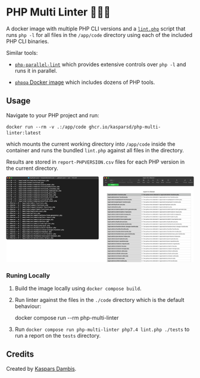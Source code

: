 # PHP Multi Linter 🍍🍊🍋

A docker image with multiple PHP CLI versions and a [`lint.php`](lint.php) script that runs `php -l` for all files in the `/app/code` directory using each of the included PHP CLI binaries.

Similar tools:

- [`php-parallel-lint`](https://github.com/php-parallel-lint/PHP-Parallel-Lint) which provides extensive controls over `php -l` and runs it in parallel.

- [`phpqa` Docker image](https://github.com/jakzal/phpqa) which includes dozens of PHP tools.


## Usage

Navigate to your PHP project and run:

    docker run --rm -v .:/app/code ghcr.io/kasparsd/php-multi-linter:latest

which mounts the current working directory into `/app/code` inside the container and runs the bundled `lint.php` against all files in the directory.

Results are stored in `report-PHPVERSION.csv` files for each PHP version in the current directory.

![PHP Multi Linter CLI output and CSV report](output.png)

### Runing Locally

1. Build the image locally using `docker compose build`.

2. Run linter against the files in the `./code` directory which is the default behaviour:

      docker compose run --rm php-multi-linter

2. Run `docker compose run php-multi-linter php7.4 lint.php ./tests` to run a report on the `tests` directory.

## Credits

Created by [Kaspars Dambis](https://kaspars.net).